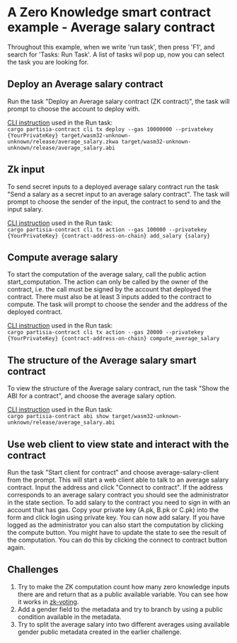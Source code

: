 # A Zero Knowledge smart contract example - Average salary contract

Throughout this example, when we write 'run task', then press 'F1', and search for 'Tasks: Run Task'.
A list of tasks wil pop up, now you can select the task you are looking for.

## Deploy an Average salary contract

Run the task "Deploy an Average salary contract (ZK contract)", the task will prompt to choose the
account to deploy with.

[CLI instruction](https://partisiablockchain.gitlab.io/documentation/smart-contracts/smart-conract-tools-overview.html#the-command-line-interface-cli)
used in the Run task:
<br>
`cargo partisia-contract cli tx deploy --gas 10000000 --privatekey {YourPrivateKey} target/wasm32-unknown-unknown/release/average_salary.zkwa target/wasm32-unknown-unknown/release/average_salary.abi`

## Zk input

To send secret inputs to a deployed average salary contract run the task
"Send a salary as a secret input to an average salary contract". The task will prompt to choose the
sender of the input, the contract to send to and the input salary.

[CLI instruction](https://partisiablockchain.gitlab.io/documentation/smart-contracts/smart-conract-tools-overview.html#the-command-line-interface-cli)
used in the Run task:
<br>
`cargo partisia-contract cli tx action --gas 100000 --privatekey {YourPrivateKey} {contract-address-on-chain} add_salary {salary}`

## Compute average salary

To start the computation of the average salary, call the public action start_computation.
The action can only be called by the owner of the contract, i.e.
the call must be signed by the account that deployed the contract.
There must also be at least 3 inputs added to the contract to compute.
The task will prompt to choose the sender and the address of the deployed contract.

[CLI instruction](https://partisiablockchain.gitlab.io/documentation/smart-contracts/smart-conract-tools-overview.html#the-command-line-interface-cli)
used in the Run task:
<br>
`cargo partisia-contract cli tx action --gas 20000 --privatekey {YourPrivateKey} {contract-address-on-chain} compute_average_salary`

## The structure of the Average salary smart contract

To view the structure of the Average salary contract, run the task "Show the ABI for a contract",
and choose the average salary option.

[CLI instruction](https://partisiablockchain.gitlab.io/documentation/smart-contracts/smart-conract-tools-overview.html#the-command-line-interface-cli)
used in the Run task:
<br>
`cargo partisia-contract abi show target/wasm32-unknown-unknown/release/average_salary.abi`

## Use web client to view state and interact with the contract

Run the task "Start client for contract" and choose average-salary-client from the prompt. This will start a
web client able to talk to an average salary contract. Input the address and click "Connect to contract".
If the address corresponds to an average salary contract you should see the administrator in the state section.
To add salary to the contract you need to sign in with an account that has gas. Copy your private key
(A.pk, B.pk or C.pk) into the form and click login using private key. You can now add salary.
If you have logged as the administrator you can also start the computation by clicking the compute button.
You might have to update the state to see the result of the computation. You can do this by clicking the connect to
contract button again.

## Challenges

1. Try to make the ZK computation count how many zero knowledge inputs there are and return that as a public available
   variable. You can see how it works
   in [zk-voting](https://gitlab.com/partisiablockchain/language/example-contracts/-/blob/main/zk-voting-simple/src/contract.rs?ref_type=heads).
2. Add a gender field to the metadata and try to branch by using a public condition available in the metadata.
3. Try to split the average salary into two different averages using available gender public metadata created in the
   earlier challenge.
